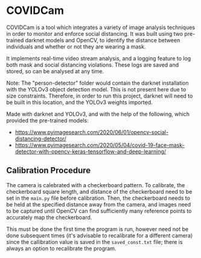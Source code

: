 # COVIDCam
COVIDCam is a tool which integrates a variety of image analysis techniques in order to monitor and enforce social distancing. It was built using two pre-trained darknet models and OpenCV, to identify the distance between individuals and whether or not they are wearing a mask.

It implements real-time video stream analysis, and a logging feature to log both mask and social distancing violations. These logs are saved and stored, so can be analysed at any time.

Note: The "person-detector" folder would contain the darknet installation with the YOLOv3 object detection model. This is not present here due to size constraints. Therefore, in order to run this project, darknet will need to be built in this location, and the YOLOv3 weights imported.

Made with darknet and YOLOv3, and with the help of the following, which provided the pre-trained models: 
- https://www.pyimagesearch.com/2020/06/01/opencv-social-distancing-detector/
- https://www.pyimagesearch.com/2020/05/04/covid-19-face-mask-detector-with-opencv-keras-tensorflow-and-deep-learning/

## Calibration Procedure
The camera is calebrated with a checkerboard pattern. To calibrate, the checkerboard square length, and distance of the checkerboard need to be set in the `main.py` file before calibration. Then, the checkerboard needs to be held at the specified distance away from the camera, and images need to be captured until OpenCV can find sufficiently many reference points to accurately map the checkerboard.

This must be done the first time the program is run, however need not be done subsequent times (it's advisable to recalibrate for a different camera) since the callibration value is saved in the `saved_const.txt` file; there is always an option to recalibrate the program.
